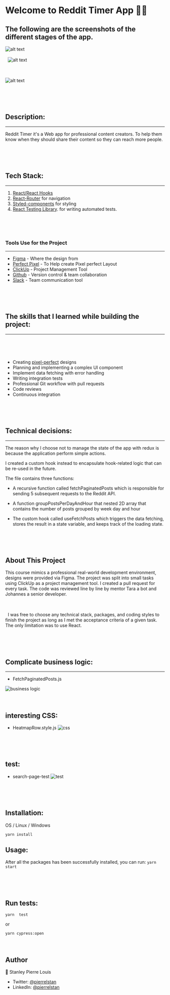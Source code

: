 # Welcome to Reddit Timer App 👋🏾

## The following are the screenshots of the different stages of the app.

![alt text](https://res.cloudinary.com/stanley/image/upload/v1637689677/homepage_nob8zl.svg)
\
&nbsp;
\
&nbsp;
![alt text](https://res.cloudinary.com/stanley/image/upload/v1637689626/search_page-loading_1_izcnte.png)
\
&nbsp;
\
&nbsp;

![alt text](https://res.cloudinary.com/stanley/image/upload/v1637750429/search_page-results_1_pxg5l0.png)

\
&nbsp;
\
&nbsp;
## Description:
***
Reddit Timer it's a Web app for professional content creators. To help them know when they should share their content so they can reach more people.

\
&nbsp;
\
&nbsp;

## Tech Stack:
***
1.  [React/React Hooks](https://reactrouter.com/)
2. [ React-Router](https://reactrouter.com/)  for navigation
3. [Styled-components](https://styled-components.com/) for styling
4. [React Testing Library](https://testing-library.com/docs/). for writing automated tests.

\
&nbsp;
\
&nbsp;

### Tools Use for the Project
***
-  [Figma](https://figma.com/) - Where the design from
- [Perfect Pixel](https://chrome.google.com/webstore/detail/perfectpixel-by-welldonec/dkaagdgjmgdmbnecmcefdhjekcoceebi?hl=en-US) - To Help create Pixel perfect Layout
- [ClickUp](https://clickup.com) - Project Management Tool
- [Github](https://github.com) - Version control & team collaboration
- [Slack](https://slack.com) - Team communication tool

\
&nbsp;
\
&nbsp;

## The skills that I learned while building the project:
  ***


\
&nbsp;
\
&nbsp;


- Creating [pixel-perfect](https://chrome.google.com/webstore/detail/perfectpixel-by-welldonec/dkaagdgjmgdmbnecmcefdhjekcoceebi?hl=en-US) designs
- Planning and implementing a complex UI component
- Implement data fetching with error handling
- Writing integration tests
- Professional Git workflow with pull requests
- Code reviews
- Continuous integration

\
&nbsp;
\
&nbsp;

## Technical decisions:
***

The reason why I choose not to manage the state of the app with redux is because the application perform simple actions.

I created  a custom hook instead  to encapsulate hook-related logic that can be re-used in the future.

The file contains three functions:

- A recursive function called fetchPaginatedPosts which is responsible for sending 5 subsequent requests to the Reddit API.

- A function  groupPostsPerDayAndHour that  nested 2D array that contains the number of posts grouped by week day and hour

- The custom hook called useFetchPosts which triggers the data fetching, stores the result in a state variable, and keeps track of the loading state.

\
&nbsp;
\
&nbsp;


## About This Project
 This course mimics a professional real-world development environment,
designs were provided via Figma. The project was split into small tasks using ClickUp as a project management tool. I created a pull request for every task. The code was reviewed line by line by mentor Tara a bot  and Johannes a senior developer.

\
&nbsp;
\
&nbsp;
I was free to choose any technical stack, packages, and coding styles to finish the project as long as I met the acceptance criteria of a given task. The only limitation was to use React.

\
&nbsp;
\
&nbsp;


 ## Complicate business logic:
 ***
 - FetchPaginatedPosts.js

![business logic](https://res.cloudinary.com/stanley/image/upload/v1637968378/bussiness_logic_dbumr0.png)
\
&nbsp;
\
&nbsp;

##  interesting CSS:

- HeatmapRow.style.js
![css](https://res.cloudinary.com/stanley/image/upload/v1637969665/interestingCss_sworgi.png)

\
&nbsp;
\
&nbsp;

## test:
- search-page-test
![test](https://res.cloudinary.com/stanley/image/upload/v1637972023/useFetchPosts.test_s14ekw.png)

\
&nbsp;
\
&nbsp;


## Installation:

OS / Linux / Windows

`yarn install `

## Usage:
 After all the packages has been successfully installed, you can run:
 `yarn start`

\
&nbsp;
\
&nbsp;
 ## Run tests:

`yarn  test `

or

`yarn cypress:open`
\
&nbsp;
\
&nbsp;

## Author
👤 Stanley Pierre Louis

- Twitter: [@pierrelstan](https://twitter.com/pierrelStan)
- LinkedIn: [@pierrelstan](https://linkedin.com/in/pierre-louis-stanley-930110133)

